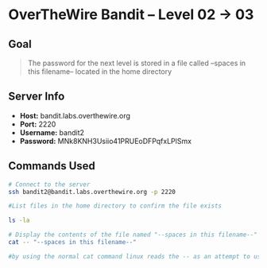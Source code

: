 # OverTheWire Bandit – Level 02 → 03

## Goal
> The password for the next level is stored in a file called –spaces in this filename– located in the home directory


##  Server Info
- **Host:** bandit.labs.overthewire.org
- **Port:** 2220
- **Username:** bandit2
- **Password:** MNk8KNH3Usiio41PRUEoDFPqfxLPlSmx

##  Commands Used
```bash
# Connect to the server
ssh bandit2@bandit.labs.overthewire.org -p 2220

#List files in the home directory to confirm the file exists

ls -la

# Display the contents of the file named "--spaces in this filename--" 
cat -- "--spaces in this filename--" 

#by using the normal cat command linux reads the -- as an attempt to use an option so by putting the -- right after cat the system tells cat it is not trying to select an option 
